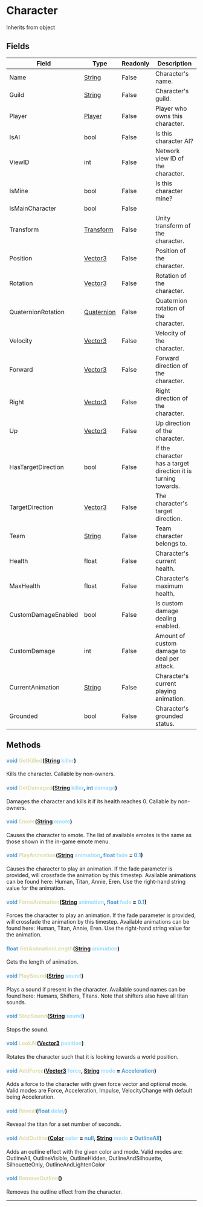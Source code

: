 # Character
Inherits from object
## Fields
|Field|Type|Readonly|Description|
|---|---|---|---|
|Name|[String](../static/String.md)|False|Character's name.|
|Guild|[String](../static/String.md)|False|Character's guild.|
|Player|[Player](../objects/Player.md)|False|Player who owns this character.|
|IsAI|bool|False|Is this character AI?|
|ViewID|int|False|Network view ID of the character.|
|IsMine|bool|False|Is this character mine?|
|IsMainCharacter|bool|False||
|Transform|[Transform](../objects/Transform.md)|False|Unity transform of the character.|
|Position|[Vector3](../objects/Vector3.md)|False|Position of the character.|
|Rotation|[Vector3](../objects/Vector3.md)|False|Rotation of the character.|
|QuaternionRotation|[Quaternion](../objects/Quaternion.md)|False|Quaternion rotation of the character.|
|Velocity|[Vector3](../objects/Vector3.md)|False|Velocity of the character.|
|Forward|[Vector3](../objects/Vector3.md)|False|Forward direction of the character.|
|Right|[Vector3](../objects/Vector3.md)|False|Right direction of the character.|
|Up|[Vector3](../objects/Vector3.md)|False|Up direction of the character.|
|HasTargetDirection|bool|False|If the character has a target direction it is turning towards.|
|TargetDirection|[Vector3](../objects/Vector3.md)|False|The character's target direction.|
|Team|[String](../static/String.md)|False|Team character belongs to.|
|Health|float|False|Character's current health.|
|MaxHealth|float|False|Character's maximum health.|
|CustomDamageEnabled|bool|False|Is custom damage dealing enabled.|
|CustomDamage|int|False|Amount of custom damage to deal per attack.|
|CurrentAnimation|[String](../static/String.md)|False|Character's current playing animation.|
|Grounded|bool|False|Character's grounded status.|
## Methods
#### <span style="color:#509cd4">void</span> <span style="color:#dcdcaa">GetKilled</span>(<span style="color:#509cd4">[String](../static/String.md)</span> <span style="color:#9cdcfe">killer</span>)
Kills the character. Callable by non-owners.
#### <span style="color:#509cd4">void</span> <span style="color:#dcdcaa">GetDamaged</span>(<span style="color:#509cd4">[String](../static/String.md)</span> <span style="color:#9cdcfe">killer</span>, <span style="color:#509cd4">int</span> <span style="color:#9cdcfe">damage</span>)
Damages the character and kills it if its health reaches 0. Callable by non-owners.
#### <span style="color:#509cd4">void</span> <span style="color:#dcdcaa">Emote</span>(<span style="color:#509cd4">[String](../static/String.md)</span> <span style="color:#9cdcfe">emote</span>)
Causes the character to emote. The list of available emotes is the same as those shown in the in-game emote menu.
#### <span style="color:#509cd4">void</span> <span style="color:#dcdcaa">PlayAnimation</span>(<span style="color:#509cd4">[String](../static/String.md)</span> <span style="color:#9cdcfe">animation</span>, <span style="color:#509cd4">float</span> <span style="color:#9cdcfe">fade</span> = <span style="color:#509cd4">0.1</span>)
Causes the character to play an animation.  If the fade parameter is provided, will crossfade the animation by this timestep. Available animations can be found here: Human, Titan, Annie, Eren. Use the right-hand string value for the animation.
#### <span style="color:#509cd4">void</span> <span style="color:#dcdcaa">ForceAnimation</span>(<span style="color:#509cd4">[String](../static/String.md)</span> <span style="color:#9cdcfe">animation</span>, <span style="color:#509cd4">float</span> <span style="color:#9cdcfe">fade</span> = <span style="color:#509cd4">0.1</span>)
Forces the character to play an animation. If the fade parameter is provided, will crossfade the animation by this timestep. Available animations can be found here: Human, Titan, Annie, Eren. Use the right-hand string value for the animation.
#### <span style="color:#509cd4">float</span> <span style="color:#dcdcaa">GetAnimationLength</span>(<span style="color:#509cd4">[String](../static/String.md)</span> <span style="color:#9cdcfe">animation</span>)
Gets the length of animation.
#### <span style="color:#509cd4">void</span> <span style="color:#dcdcaa">PlaySound</span>(<span style="color:#509cd4">[String](../static/String.md)</span> <span style="color:#9cdcfe">sound</span>)
Plays a sound if present in the character. Available sound names can be found here: Humans, Shifters, Titans. Note that shifters also have all titan sounds.
#### <span style="color:#509cd4">void</span> <span style="color:#dcdcaa">StopSound</span>(<span style="color:#509cd4">[String](../static/String.md)</span> <span style="color:#9cdcfe">sound</span>)
Stops the sound.
#### <span style="color:#509cd4">void</span> <span style="color:#dcdcaa">LookAt</span>(<span style="color:#509cd4">[Vector3](../objects/Vector3.md)</span> <span style="color:#9cdcfe">position</span>)
Rotates the character such that it is looking towards a world position.
#### <span style="color:#509cd4">void</span> <span style="color:#dcdcaa">AddForce</span>(<span style="color:#509cd4">[Vector3](../objects/Vector3.md)</span> <span style="color:#9cdcfe">force</span>, <span style="color:#509cd4">[String](../static/String.md)</span> <span style="color:#9cdcfe">mode</span> = <span style="color:#509cd4">Acceleration</span>)
Adds a force to the character with given force vector and optional mode. Valid modes are Force, Acceleration, Impulse, VelocityChange with default being Acceleration.
#### <span style="color:#509cd4">void</span> <span style="color:#dcdcaa">Reveal</span>(<span style="color:#509cd4">float</span> <span style="color:#9cdcfe">delay</span>)
Reveaal the titan for a set number of seconds.
#### <span style="color:#509cd4">void</span> <span style="color:#dcdcaa">AddOutline</span>(<span style="color:#509cd4">[Color](../objects/Color.md)</span> <span style="color:#9cdcfe">color</span> = <span style="color:#509cd4">null</span>, <span style="color:#509cd4">[String](../static/String.md)</span> <span style="color:#9cdcfe">mode</span> = <span style="color:#509cd4">OutlineAll</span>)
Adds an outline effect with the given color and mode. Valid modes are: OutlineAll, OutlineVisible, OutlineHidden, OutlineAndSilhouette, SilhouetteOnly, OutlineAndLightenColor
#### <span style="color:#509cd4">void</span> <span style="color:#dcdcaa">RemoveOutline</span>()
Removes the outline effect from the character.

---

